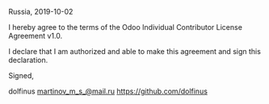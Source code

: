 Russia, 2019-10-02

I hereby agree to the terms of the Odoo Individual Contributor License
Agreement v1.0.

I declare that I am authorized and able to make this agreement and sign this
declaration.

Signed,

dolfinus martinov_m_s_@mail.ru https://github.com/dolfinus